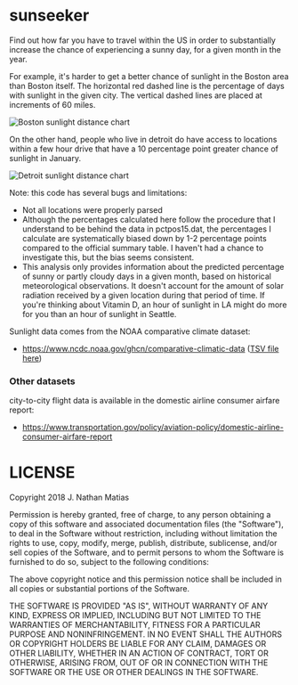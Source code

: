 # sunseeker
Find out how far you have to travel within the US in order to substantially increase the chance of experiencing a sunny day, for a given month in the year. 

For example, it's harder to get a better chance of sunlight in the Boston area than Boston itself. The horizontal red dashed line is the percentage of days with sunlight in the given city. The vertical dashed lines are placed at increments of 60 miles.

![Boston sunlight distance chart](https://i.imgur.com/6oeWoLz.png) 

On the other hand, people who live in detroit do have access to locations within a few hour drive that have a 10 percentage point greater chance of sunlight in January.

![Detroit sunlight distance chart](https://i.imgur.com/LMmPVOj.png) 

Note: this code has several bugs and limitations:
* Not all locations were properly parsed
* Although the percentages calculated here follow the procedure that I understand to be behind the data in pctpos15.dat, the percentages I calculate  are systematically biased down by 1-2 percentage points compared to the official summary table. I haven't had a chance to investigate this, but the bias seems consistent.  
* This analysis only provides information about the predicted percentage of sunny or partly cloudy days in a given month, based on historical meteorological observations. It doesn't account for the amount of solar radiation received by a given location during that period of time. If you're thinking about Vitamin D, an hour of sunlight in LA might do more for you than an hour of sunlight in Seattle.

Sunlight data comes from the NOAA comparative climate dataset:
* https://www.ncdc.noaa.gov/ghcn/comparative-climatic-data ([TSV file here](https://www1.ncdc.noaa.gov/pub/data/ccd-data/pctpos15.dat))

### Other datasets
city-to-city flight data is available in the domestic airline consumer airfare report: 
*  https://www.transportation.gov/policy/aviation-policy/domestic-airline-consumer-airfare-report


# LICENSE
Copyright 2018 J. Nathan Matias

Permission is hereby granted, free of charge, to any person obtaining a copy of this software and associated documentation files (the "Software"), to deal in the Software without restriction, including without limitation the rights to use, copy, modify, merge, publish, distribute, sublicense, and/or sell copies of the Software, and to permit persons to whom the Software is furnished to do so, subject to the following conditions:

The above copyright notice and this permission notice shall be included in all copies or substantial portions of the Software.

THE SOFTWARE IS PROVIDED "AS IS", WITHOUT WARRANTY OF ANY KIND, EXPRESS OR IMPLIED, INCLUDING BUT NOT LIMITED TO THE WARRANTIES OF MERCHANTABILITY, FITNESS FOR A PARTICULAR PURPOSE AND NONINFRINGEMENT. IN NO EVENT SHALL THE AUTHORS OR COPYRIGHT HOLDERS BE LIABLE FOR ANY CLAIM, DAMAGES OR OTHER LIABILITY, WHETHER IN AN ACTION OF CONTRACT, TORT OR OTHERWISE, ARISING FROM, OUT OF OR IN CONNECTION WITH THE SOFTWARE OR THE USE OR OTHER DEALINGS IN THE SOFTWARE.
